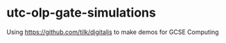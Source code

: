 # utc-olp-gate-simulations
Using https://github.com/tilk/digitaljs to make demos for GCSE Computing
